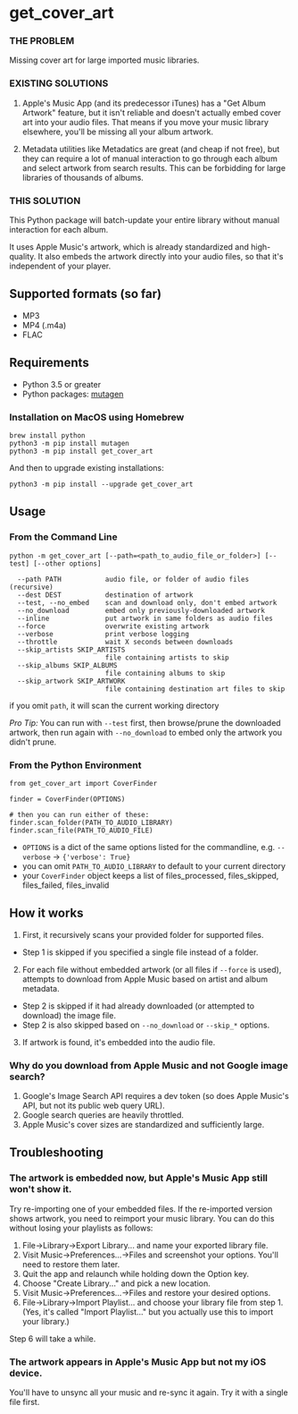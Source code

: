 # get_cover_art

### THE PROBLEM
Missing cover art for large imported music libraries.  

### EXISTING SOLUTIONS

1. Apple's Music App (and its predecessor iTunes) has a "Get Album Artwork" feature, but it isn't reliable and doesn't actually embed cover art into your audio files.  That means if you move your music library elsewhere, you'll be missing all your album artwork.

2. Metadata utilities like Metadatics are great (and cheap if not free), but they can require a lot of manual interaction to go through each album and select artwork from search results.  This can be forbidding for large libraries of thousands of albums.

### THIS SOLUTION
This Python package will batch-update your entire library without manual interaction for each album.

It uses Apple Music's artwork, which is already standardized and high-quality.  It also embeds the artwork directly into your audio files, so that it's independent of your player.

## Supported formats (so far)
- MP3
- MP4 (.m4a)
- FLAC

## Requirements
- Python 3.5 or greater
- Python packages: [mutagen](https://pypi.org/project/mutagen/)

### Installation on MacOS using Homebrew

```
brew install python
python3 -m pip install mutagen
python3 -m pip install get_cover_art
```
And then to upgrade existing installations:
```
python3 -m pip install --upgrade get_cover_art
```

## Usage

### From the Command Line
```
python -m get_cover_art [--path=<path_to_audio_file_or_folder>] [--test] [--other options]

  --path PATH           audio file, or folder of audio files (recursive)
  --dest DEST           destination of artwork
  --test, --no_embed    scan and download only, don't embed artwork
  --no_download         embed only previously-downloaded artwork
  --inline              put artwork in same folders as audio files
  --force               overwrite existing artwork
  --verbose             print verbose logging
  --throttle            wait X seconds between downloads
  --skip_artists SKIP_ARTISTS
                        file containing artists to skip
  --skip_albums SKIP_ALBUMS
                        file containing albums to skip
  --skip_artwork SKIP_ARTWORK
                        file containing destination art files to skip
```
if you omit `path`, it will scan the current working directory

_Pro Tip:_ You can run with `--test` first, then browse/prune the downloaded artwork, then run again with `--no_download` to embed only the artwork you didn't prune.

### From the Python Environment
```
from get_cover_art import CoverFinder

finder = CoverFinder(OPTIONS)

# then you can run either of these:
finder.scan_folder(PATH_TO_AUDIO_LIBRARY)
finder.scan_file(PATH_TO_AUDIO_FILE)
```

- `OPTIONS` is a dict of the same options listed for the commandline, e.g. `--verbose` -> `{'verbose': True}`
- you can omit `PATH_TO_AUDIO_LIBRARY` to default to your current directory
- your `CoverFinder` object keeps a list of files_processed, files_skipped, files_failed, files_invalid

## How it works
1. First, it recursively scans your provided folder for supported files.
  - Step 1 is skipped if you specified a single file instead of a folder.
2. For each file without embedded artwork (or all files if `--force` is used), attempts to download from Apple Music based on artist and album metadata.
  - Step 2 is skipped if it had already downloaded (or attempted to download) the image file.
  - Step 2 is also skipped based on `--no_download` or `--skip_*` options.
3. If artwork is found, it's embedded into the audio file.

### Why do you download from Apple Music and not Google image search?
1. Google's Image Search API requires a dev token (so does Apple Music's API, but not its public web query URL).
2. Google search queries are heavily throttled.
3. Apple Music's cover sizes are standardized and sufficiently large.

## Troubleshooting

### The artwork is embedded now, but Apple's Music App still won't show it.
Try re-importing one of your embedded files.  If the re-imported version shows artwork, you need to reimport your music library.  You can do this without losing your playlists as follows:
1. File->Library->Export Library... and name your exported library file.
2. Visit Music->Preferences...->Files and screenshot your options.  You'll need to restore them later.
3. Quit the app and relaunch while holding down the Option key.
4. Choose "Create Library..." and pick a new location.
5. Visit Music->Preferences...->Files and restore your desired options.
6. File->Library->Import Playlist... and choose your library file from step 1.  (Yes, it's called "Import Playlist..." but you actually use this to import your library.)

Step 6 will take a while.

### The artwork appears in Apple's Music App but not my iOS device.
You'll have to unsync all your music and re-sync it again.  Try it with a single file first.
